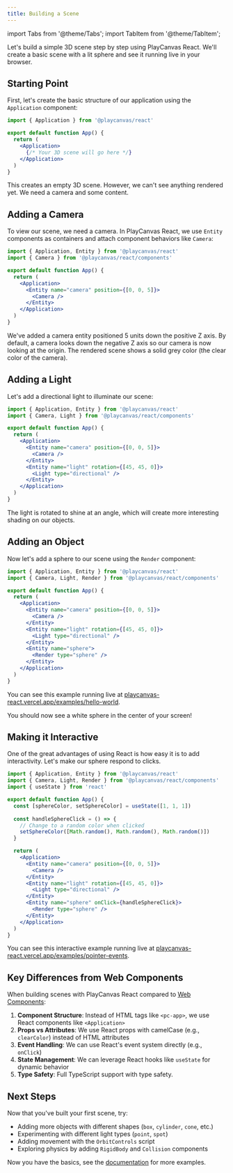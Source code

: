 ```yaml
---
title: Building a Scene
---
```


import Tabs from '@theme/Tabs';
import TabItem from '@theme/TabItem';

Let's build a simple 3D scene step by step using PlayCanvas React. We'll create a basic scene with a lit sphere and see it running live in your browser.

## Starting Point

First, let's create the basic structure of our application using the `Application` component:

```jsx
import { Application } from '@playcanvas/react'

export default function App() {
  return (
    <Application>
      {/* Your 3D scene will go here */}
    </Application>
  )
}
```

This creates an empty 3D scene. However, we can't see anything rendered yet. We need a camera and some content.

## Adding a Camera

To view our scene, we need a camera. In PlayCanvas React, we use `Entity` components as containers and attach component behaviors like `Camera`:

```jsx
import { Application, Entity } from '@playcanvas/react'
import { Camera } from '@playcanvas/react/components'

export default function App() {
  return (
    <Application>
      <Entity name="camera" position={[0, 0, 5]}>
        <Camera />
      </Entity>
    </Application>
  )
}
```

We've added a camera entity positioned 5 units down the positive Z axis. By default, a camera looks down the negative Z axis so our camera is now looking at the origin. The rendered scene shows a solid grey color (the clear color of the camera).

## Adding a Light

Let's add a directional light to illuminate our scene:

```jsx
import { Application, Entity } from '@playcanvas/react'
import { Camera, Light } from '@playcanvas/react/components'

export default function App() {
  return (
    <Application>
      <Entity name="camera" position={[0, 0, 5]}>
        <Camera />
      </Entity>
      <Entity name="light" rotation={[45, 45, 0]}>
        <Light type="directional" />
      </Entity>
    </Application>
  )
}
```

The light is rotated to shine at an angle, which will create more interesting shading on our objects.

## Adding an Object

Now let's add a sphere to our scene using the `Render` component:

<Tabs>
<TabItem value="code" label="Code">

```jsx
import { Application, Entity } from '@playcanvas/react'
import { Camera, Light, Render } from '@playcanvas/react/components'

export default function App() {
  return (
    <Application>
      <Entity name="camera" position={[0, 0, 5]}>
        <Camera />
      </Entity>
      <Entity name="light" rotation={[45, 45, 0]}>
        <Light type="directional" />
      </Entity>
      <Entity name="sphere">
        <Render type="sphere" />
      </Entity>
    </Application>
  )
}
```

</TabItem>
<TabItem value="demo" label="Live Demo">

You can see this example running live at [playcanvas-react.vercel.app/examples/hello-world](https://playcanvas-react.vercel.app/examples/hello-world).

</TabItem>
</Tabs>

You should now see a white sphere in the center of your screen!

## Making it Interactive

One of the great advantages of using React is how easy it is to add interactivity. Let's make our sphere respond to clicks.

```jsx
import { Application, Entity } from '@playcanvas/react'
import { Camera, Light, Render } from '@playcanvas/react/components'
import { useState } from 'react'

export default function App() {
  const [sphereColor, setSphereColor] = useState([1, 1, 1])
  
  const handleSphereClick = () => {
    // Change to a random color when clicked
    setSphereColor([Math.random(), Math.random(), Math.random()])
  }

  return (
    <Application>
      <Entity name="camera" position={[0, 0, 5]}>
        <Camera />
      </Entity>
      <Entity name="light" rotation={[45, 45, 0]}>
        <Light type="directional" />
      </Entity>
      <Entity name="sphere" onClick={handleSphereClick}>
        <Render type="sphere" />
      </Entity>
    </Application>
  )
}
```

You can see this interactive example running live at [playcanvas-react.vercel.app/examples/pointer-events](https://playcanvas-react.vercel.app/examples/pointer-events).

## Key Differences from Web Components

When building scenes with PlayCanvas React compared to [Web Components](/user-manual/web-components/):

1. **Component Structure**: Instead of HTML tags like `<pc-app>`, we use React components like `<Application>`
2. **Props vs Attributes**: We use React props with camelCase (e.g., `clearColor`) instead of HTML attributes
3. **Event Handling**: We can use React's event system directly (e.g., `onClick`)
4. **State Management**: We can leverage React hooks like `useState` for dynamic behavior
5. **Type Safety**: Full TypeScript support with type safety.

## Next Steps

Now that you've built your first scene, try:

- Adding more objects with different shapes (`box`, `cylinder`, `cone`, etc.)
- Experimenting with different light types (`point`, `spot`)
- Adding movement with the `OrbitControls` script
- Exploring physics by adding `RigidBody` and `Collision` components

Now you have the basics, see the [documentation](https://playcanvas-react.vercel.app/docs) for more examples.
